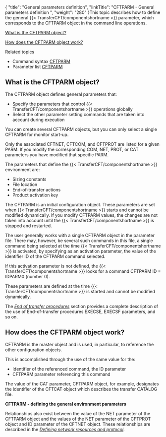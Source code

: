 {
    "title": "General  parameters definition",
    "linkTitle": "CFTPARM &#45; General parameters definition ",
    "weight": "280"
}This topic describes how to define the general  {{< TransferCFT/componentshortname  >}} parameter, which corresponds to the CFTPARM object
in the command line operations.

[What
is the CFTPARM object?](#What_is_the_CFTPARM_object_) 

[How
does the CFTPARM object work?](#How_does_the_CFTPARM_object_work_)

Related
topics

-   Command syntax
    [CFTPARM](../../../c_intro_userinterfaces/command_summary#CFTPARM)
-   Parameter list
    [CFTPARM](../../../c_intro_userinterfaces/web_copilot_ui/conf_intro/cftparm)

<span id="What_is_the_CFTPARM_object_"></span>

## What is the CFTPARM object?

The CFTPARM object defines general parameters that:

-   Specify the parameters
    that control  {{< TransferCFT/componentshortname >}} operations globally
-   Select the other
    parameter setting commands that are taken into account during execution

You can create several CFTPARM objects, but you can only select a single
CFTPARM for monitor start-up.

Only the associated CFTNET, CFTCOM, and CFTPROT are listed for a given
PARM. If you modify the corresponding COM, NET, PROT, or CAT parameters
you have modified that specific PARM.

The parameters that define the  {{< TransferCFT/componentshortname  >}} environment are:

-   Sizing constants
-   File location
-   End-of-transfer
    actions
-   Product activation
    key

The CFTPARM is an initial configuration object. These parameters are
set when  {{< TransferCFT/componentshortname  >}} starts and cannot be modified dynamically. If you
modify CFTPARM values, the changes are not taken into account until the
  {{< TransferCFT/componentshortname  >}} is stopped and restarted.

The user generally works with a single CFTPARM object in the parameter
file. There may, however, be several such commands in this file, a single
command being selected at the time  {{< TransferCFT/componentshortname  >}} is activated, by specifying as
an activation parameter, the value of the identifier ID of the CFTPARM
command selected.

If this activation parameter is not defined, the  {{< TransferCFT/componentshortname  >}}
looks for a command CFTPARM ID = IDPARM0 (number 0).

These parameters are defined at the time  {{< TransferCFT/componentshortname  >}} is started and
cannot be modified dynamically.

The *[End
of transfer procedures](../../../concepts/about_transfer_processing/procedure_examples)* section provides a complete description
of the use of End-of-transfer procedures EXECSE, EXECSF parameters, and
so on.

<span id="How_does_the_CFTPARM_object_work_"></span>

## How does the CFTPARM object work?

CFTPARM is the master object and is used, in
particular, to reference the other configuration objects.

This is accomplished through the use of the
same value for the:

-   Identifier
    of the referenced command, the ID parameter
-   CFTPARM
    parameter referencing this command

The value of the CAT parameter, CFTPARM object, for example, designates
the identifier of the CFTCAT object which describes the transfer CATALOG
file.

**CFTPARM - defining the general environment
parameters**

Relationships also exist between the value of the NET parameter of the
CFTPARM object and the values of the NET parameter of the CFTPROT object
and ID parameter of the CFTNET object. These relationships are described
in the *[Defining
network resources and protocol](../network_resource_concepts)*.
